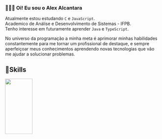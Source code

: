 ### 👨🏼‍💻 Oi! Eu sou o Alex Alcantara

Atualmente estou estudando `C` e `JavaScript`.<br>
Academico de Análise e Desenvolvimento de Sistemas - IFPB.<br>
Tenho interesse em futuramente aprender `Java` e `TypeScript`.

No universo da programação a minha meta é aprimorar minhas habilidades constantemente para me tornar um profissional de destaque, e sempre aperfeiçoar meus conhecimentos aprendendo novas tecnologias que vão me ajudar a solucionar problemas.

## 📝Skills
<img  width="42%" height="180em" src="https://github-readme-stats.vercel.app/api/top-langs/?username=alexalcantaral&layout=compact&langs_count=7&theme=react"/>

